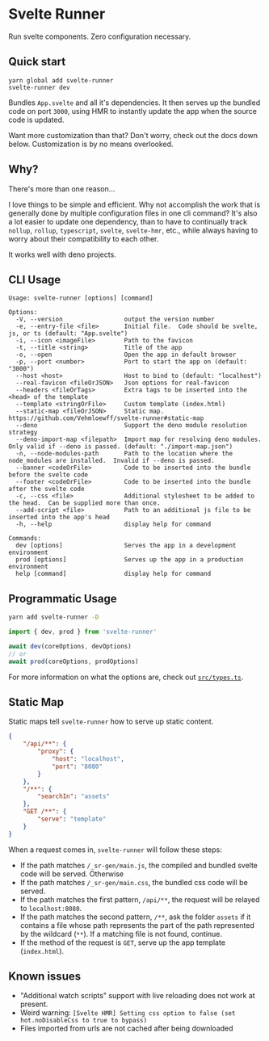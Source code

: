 # Svelte Runner

Run svelte components. Zero configuration necessary.

## Quick start

```
yarn global add svelte-runner
svelte-runner dev
```

Bundles `App.svelte` and all it's dependencies. It then serves up the bundled code on port `3000`, using HMR to instantly update the app when the source code is updated.

Want more customization than that? Don't worry, check out the docs down below. Customization is by no means overlooked.

## Why?

There's more than one reason...

I love things to be simple and efficient. Why not accomplish the work that is generally done by multiple configuration files in one cli command? It's also a lot easier to update one dependency, than to have to continually track `nollup`, `rollup`, `typescript`, `svelte`, `svelte-hmr`, etc., while always having to worry about their compatibility to each other.

It works well with deno projects.

## CLI Usage

```
Usage: svelte-runner [options] [command]

Options:
  -V, --version                 output the version number
  -e, --entry-file <file>       Initial file.  Code should be svelte, js, or ts (default: "App.svelte")
  -i, --icon <imageFile>        Path to the favicon
  -t, --title <string>          Title of the app
  -o, --open                    Open the app in default browser
  -p, --port <number>           Port to start the app on (default: "3000")
  --host <host>                 Host to bind to (default: "localhost")
  --real-favicon <fileOrJSON>   Json options for real-favicon
  --headers <fileOrTags>        Extra tags to be inserted into the <head> of the template
  --template <stringOrFile>     Custom template (index.html)
  --static-map <fileOrJSON>     Static map.  https://github.com/Vehmloewff/svelte-runner#static-map
  --deno                        Support the deno module resolution strategy
  --deno-import-map <filepath>  Import map for resolving deno modules.  Only valid if --deno is passed. (default: "./import-map.json")
  -n, --node-modules-path       Path to the location where the node_modules are installed.  Invalid if --deno is passed.
  --banner <codeOrFile>         Code to be inserted into the bundle before the svelte code
  --footer <codeOrFile>         Code to be inserted into the bundle after the svelte code
  -c, --css <file>              Additional stylesheet to be added to the head.  Can be supplied more than once.
  --add-script <file>           Path to an additional js file to be inserted into the app's head
  -h, --help                    display help for command

Commands:
  dev [options]                 Serves the app in a development environment
  prod [options]                Serves up the app in a production environment
  help [command]                display help for command
```

## Programmatic Usage

```sh
yarn add svelte-runner -D
```

```ts
import { dev, prod } from 'svelte-runner'

await dev(coreOptions, devOptions)
// or
await prod(coreOptions, prodOptions)
```

For more information on what the options are, check out [`src/types.ts`](src/types.ts).

## Static Map

Static maps tell `svelte-runner` how to serve up static content.

```json
{
	"/api/**": {
		"proxy": {
			"host": "localhost",
			"port": "8080"
		}
	},
	"/**": {
		"searchIn": "assets"
	},
	"GET /**": {
		"serve": "template"
	}
}
```

When a request comes in, `svelte-runner` will follow these steps:

-   If the path matches `/_sr-gen/main.js`, the compiled and bundled svelte code will be served. Otherwise
-   If the path matches `/_sr-gen/main.css`, the bundled css code will be served.
-   If the path matches the first pattern, `/api/**`, the request will be relayed to `localhost:8080`.
-   If the path matches the second pattern, `/**`, ask the folder `assets` if it contains a file whose path represents the part of the path represented by the wildcard (`**`). If a matching file is not found, continue.
-   If the method of the request is `GET`, serve up the app template (`index.html`).

## Known issues

-   "Additional watch scripts" support with live reloading does not work at present.
-   Weird warning: `[Svelte HMR] Setting css option to false (set hot.noDisableCss to true to bypass)`
-   Files imported from urls are not cached after being downloaded
